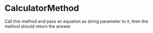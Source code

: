 # CalculatorMethod
Call this method and pass an equation as string parameter to it, then the method should return the answer
